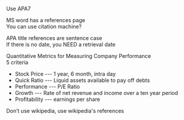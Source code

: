 Use APA7
 
MS word has a references page  
You can use citation machine?
 
APA title references are sentence case  
If there is no date, you NEED a retrieval date
 
Quantitative Metrics for Measuring Company Performance  
5 criteria

- Stock Price --- 1 year, 6 month, intra day
- Quick Ratio --- Liquid assets available to pay off debts
- Performance --- P/E Ratio
- Growth --- Rate of net revenue and income over a ten year period
- Profitability --- earnings per share
   

Don’t use wikipedia, use wikipedia's references